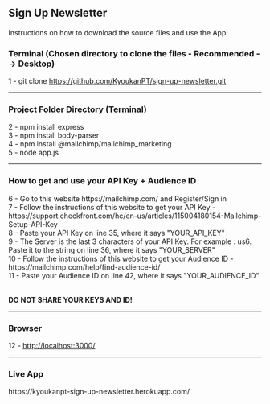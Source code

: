 <h2>Sign Up Newsletter</h2>

<p>Instructions on how to download the source files and use the App: </p>

<h3>Terminal (Chosen directory to clone the files - Recommended --> Desktop)</h3>

1 - git clone https://github.com/KyoukanPT/sign-up-newsletter.git

<hr>

<h3>Project Folder Directory (Terminal)</h3>

2 - npm install express<br>
3 - npm install body-parser<br>
4 - npm install @mailchimp/mailchimp_marketing<br>
5 - node app.js

<hr>

<h3>How to get and use your API Key + Audience ID</h3>
6 - Go to this website https://mailchimp.com/ and Register/Sign in<br>
7 - Follow the instructions of this website to get your API Key - https://support.checkfront.com/hc/en-us/articles/115004180154-Mailchimp-Setup-API-Key<br>
8 - Paste your API Key on line 35, where it says "YOUR_API_KEY"<br>
9 - The Server is the last 3 characters of your API Key. For example : us6. Paste it to the string on line 36, where it says "YOUR_SERVER"<br>
10 - Follow the instructions of this website to get your Audience ID - https://mailchimp.com/help/find-audience-id/<br>
11 - Paste your Audience ID on line 42, where it says "YOUR_AUDIENCE_ID"<br><br>

<strong>DO NOT SHARE YOUR KEYS AND ID!</strong>

<hr>

<h3>Browser</h3>
12 - <a href="http://localhost:3000/">http://localhost:3000/</a>

<hr>

<h3>Live App</h3>
https://kyoukanpt-sign-up-newsletter.herokuapp.com/
